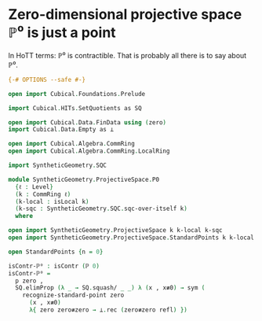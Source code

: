 Zero-dimensional projective space ℙ⁰ is just a point
====================================================

In HoTT terms: ℙ⁰ is contractible.
That is probably all there is to say about ℙ⁰.

```agda
{-# OPTIONS --safe #-}

open import Cubical.Foundations.Prelude

import Cubical.HITs.SetQuotients as SQ

open import Cubical.Data.FinData using (zero)
import Cubical.Data.Empty as ⊥

open import Cubical.Algebra.CommRing
open import Cubical.Algebra.CommRing.LocalRing

import SyntheticGeometry.SQC

module SyntheticGeometry.ProjectiveSpace.P0
  {ℓ : Level}
  (k : CommRing ℓ)
  (k-local : isLocal k)
  (k-sqc : SyntheticGeometry.SQC.sqc-over-itself k)
  where

open import SyntheticGeometry.ProjectiveSpace k k-local k-sqc
open import SyntheticGeometry.ProjectiveSpace.StandardPoints k k-local k-sqc
```

```agda
open StandardPoints {n = 0}

isContr-ℙ⁰ : isContr (ℙ 0)
isContr-ℙ⁰ =
  p zero ,
  SQ.elimProp (λ _ → SQ.squash/ _ _) λ (x , x≢0) → sym (
    recognize-standard-point zero
      (x , x≢0)
      λ{ zero zero≢zero → ⊥.rec (zero≢zero refl) })
```

